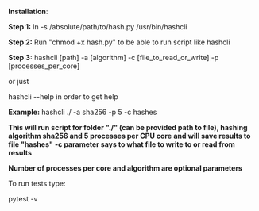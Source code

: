 **Installation**:

**Step 1:**
ln -s /absolute/path/to/hash.py /usr/bin/hashcli

**Step 2:**
Run "chmod +x hash.py" to be able to run script like hashcli

**Step 3:**
hashcli [path] -a [algorithm] -c [file_to_read_or_write] -p [processes_per_core]

or just

hashcli --help in order to get help

**Example:**
hashcli ./ -a sha256 -p 5 -c hashes

**This will run script for folder "./" (can be provided path to file), hashing algorithm sha256 and 5 processes per CPU core**
**and will save results to file "hashes"**
**-c parameter says to what file to write to or read from results**

 **Number of processes per core and algorithm are optional parameters**

To run tests type:

pytest -v
